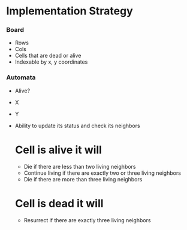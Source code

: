# Implementation Strategy

### Board

- Rows
- Cols
- Cells that are dead or alive
- Indexable by x, y coordinates

### Automata

- Alive?
- X
- Y
- Ability to update its status and check its neighbors

  # Cell is alive it will

  - Die if there are less than two living neighbors
  - Continue living if there are exactly two or three living neighbors
  - Die if there are more than three living neighbors

  # Cell is dead it will

  - Resurrect if there are exactly three living neighbors
